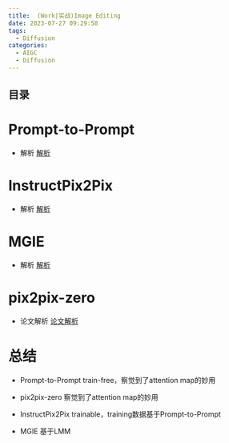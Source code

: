 ```yaml
---
title:  (Work|实战)Image Editing
date: 2023-07-27 09:29:58
tags:
  - Diffusion
categories: 
  - AIGC
  - Diffusion 
---
```


<p></p>
<!-- more -->

## 目录
<!-- toc -->


# Prompt-to-Prompt
+ 解析
  [解析](https://candied-skunk-1ca.notion.site/Prompt-to-Prompt-3ae01e342c6b4b41adc58c6ec5233020)



# InstructPix2Pix

+ 解析
  [解析](https://candied-skunk-1ca.notion.site/InstructPix2Pix-aedf2e9b6acd48fab6928f717065288c?pvs=4)




# MGIE

+ 解析
  [解析](https://candied-skunk-1ca.notion.site/MGIE-d6bfedcc92ae42a48a64ac199ce2aa14?pvs=4)



# pix2pix-zero

+ 论文解析
  [论文解析](https://candied-skunk-1ca.notion.site/pix2pix-zero-f79b1c40cde44f40aeeb8eb34482aa28?pvs=4)



# 总结
+ Prompt-to-Prompt
  train-free，察觉到了attention map的妙用
  
+ pix2pix-zero
  察觉到了attention map的妙用  
  
+ InstructPix2Pix
  trainable，training数据基于Prompt-to-Prompt 
  
+ MGIE
  基于LMM  



